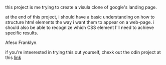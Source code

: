 this project is me trying to create a visula clone of google's landing page.

at the end of this project, i should have a basic understanding on how to structure html elements the way i want them to appear on a web-page. i should also be able to recognize which CSS element I'll need to achieve specific results.

Afeso Franklyn.

if you're inteerested in trying this out yourself, chexk out the odin project at this [link](http://www.theodinproject.com/web-development-101/html-css)
